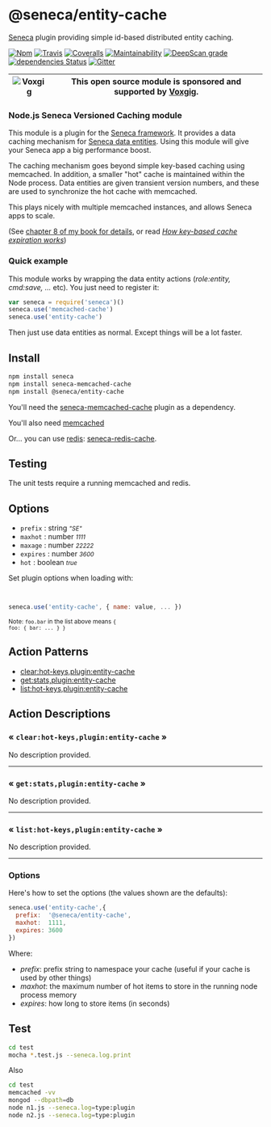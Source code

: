 # @seneca/entity-cache

[Seneca](http://senecajs.org) plugin providing simple id-based distributed entity caching.

[![Npm][BadgeNpm]][Npm]
[![Travis][BadgeTravis]][Travis]
[![Coveralls][BadgeCoveralls]][Coveralls]
[![Maintainability](https://api.codeclimate.com/v1/badges/fcf0b82a1fc420fe7c33/maintainability)](https://codeclimate.com/github/senecajs/seneca-entity-cache/maintainability)
[![DeepScan grade](https://deepscan.io/api/teams/5016/projects/12818/branches/203965/badge/grade.svg)](https://deepscan.io/dashboard#view=project&tid=5016&pid=12818&bid=203965)
[![dependencies Status](https://david-dm.org/senecajs/seneca-entity-cache/status.svg)](https://david-dm.org/senecajs/seneca-entity-cache)
[![Gitter][gitter-badge]][gitter-url]

| ![Voxgig](https://www.voxgig.com/res/img/vgt01r.png) | This open source module is sponsored and supported by [Voxgig](https://www.voxgig.com). |
|---|---|

### Node.js Seneca Versioned Caching module

This module is a plugin for the [Seneca framework](http://senecajs.org). 
It provides a data caching mechanism for [Seneca data entities](http://senecajs.org/data-entities.html).
Using this module will give your Seneca app a big performance boost.

The caching mechanism goes beyond simple key-based caching using
memcached.  In addition, a smaller "hot" cache is maintained within the
Node process. Data entities are given transient version numbers, and
these are used to synchronize the hot cache with memcached.

This plays nicely with multiple memcached instances, and allows Seneca apps to scale.

(See <a href="http://www.amazon.com/Beginning-Mobile-Application-Development-Cloud/dp/1118034694">chapter 8 of my book for details</a>, or read <i><a href="http://37signals.com/svn/posts/3113-how-key-based-cache-expiration-works">How key-based cache expiration works</a></i>)




### Quick example

This module works by wrapping the data entity actions (<i>role:entity, cmd:save, ...</i> etc). You just need to register it:

```JavaScript
var seneca = require('seneca')()
seneca.use('memcached-cache')
seneca.use('entity-cache')
```

Then just use data entities as normal. Except things will be a lot faster.


## Install

```sh
npm install seneca
npm install seneca-memcached-cache
npm install @seneca/entity-cache
```

You'll need the <a href="https://github.com/darsee/seneca-memcached-cache">seneca-memcached-cache</a> plugin as a dependency.

You'll also need [memcached](http://memcached.org/)

Or... you can use <a href="http://redis.io">redis</a>: <a href="https://github.com/darsee/seneca-redis-cache">seneca-redis-cache</a>.


## Testing

The unit tests require a running memcached and redis.



<!--START:options-->


## Options

* `prefix` : string <i><small>"SE"</small></i>
* `maxhot` : number <i><small>1111</small></i>
* `maxage` : number <i><small>22222</small></i>
* `expires` : number <i><small>3600</small></i>
* `hot` : boolean <i><small>true</small></i>


Set plugin options when loading with:
```js


seneca.use('entity-cache', { name: value, ... })


```


<small>Note: <code>foo.bar</code> in the list above means 
<code>{ foo: { bar: ... } }</code></small> 



<!--END:options-->


<!--START:action-list-->


## Action Patterns

* [clear:hot-keys,plugin:entity-cache](#-clearhotkeyspluginentitycache-)
* [get:stats,plugin:entity-cache](#-getstatspluginentitycache-)
* [list:hot-keys,plugin:entity-cache](#-listhotkeyspluginentitycache-)


<!--END:action-list-->

<!--START:action-desc-->


## Action Descriptions

### &laquo; `clear:hot-keys,plugin:entity-cache` &raquo;

No description provided.



----------
### &laquo; `get:stats,plugin:entity-cache` &raquo;

No description provided.



----------
### &laquo; `list:hot-keys,plugin:entity-cache` &raquo;

No description provided.



----------


<!--END:action-desc-->




### Options

Here's how to set the options (the values shown are the defaults):

```JavaScript
seneca.use('entity-cache',{
  prefix:  '@seneca/entity-cache',
  maxhot:  1111,
  expires: 3600
})
```

Where:

   * _prefix_: prefix string to namespace your cache (useful if your cache is used by other things)
   * _maxhot_: the maximum number of hot items to store in the running node process memory
   * _expires_: how long to store items (in seconds)


## Test

```bash
cd test
mocha *.test.js --seneca.log.print
```

Also

```bash
cd test
memcached -vv
mongod --dbpath=db
node n1.js --seneca.log=type:plugin
node n2.js --seneca.log=type:plugin
```


[BadgeCoveralls]: https://coveralls.io/repos/senecajs/seneca-entity-cache/badge.svg?branch=master&service=github
[BadgeNpm]: https://badge.fury.io/js/%40seneca%2Fentity-cache.svg
[BadgeTravis]: https://travis-ci.org/senecajs/seneca-entity-cache.svg?branch=master
[Coveralls]: https://coveralls.io/github/senecajs/seneca-entity-cache?branch=master
[Npm]: https://www.npmjs.com/package/seneca-entity-cache
[Travis]: https://travis-ci.org/senecajs/seneca-entity-cache?branch=master
[gitter-badge]: https://badges.gitter.im/Join%20Chat.svg
[gitter-url]: https://gitter.im/senecajs/seneca
